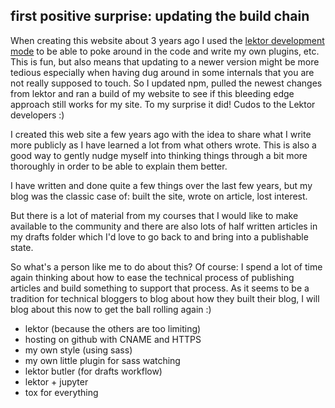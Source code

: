 ## first positive surprise: updating the build chain

When creating this website about 3 years ago I used the [lektor development mode](https://github.com/lektor/lektor#want-to-develop-on-lektor) to be able to poke around in the code and write my own plugins, etc. This is fun, but also means that updating to a newer version might be more tedious especially when having dug around in some internals that you are not really supposed to touch. So I updated npm, pulled the newest changes from lektor and ran a build of my website to see if this bleeding edge approach still works for my site. To my surprise it did! Cudos to the Lektor developers :)

I created this web site a few years ago with the idea to share what I write more publicly as I have learned a lot from what others wrote. This is also a good way to gently nudge myself into thinking things through a bit more thoroughly in order to be able to explain them better. 

I have written and done quite a few things over the last few years, but my blog was the classic case of: built the site, wrote on article, lost interest. 

But there is a lot of material from my courses that I would like to make available to the community and there are also lots of half written articles in my drafts folder which I'd love to go back to and bring into a publishable state.

So what's a person like me to do about this? Of course: I spend a lot of time again thinking about how to ease the technical process of publishing articles and build something to support that process. As it seems to be a tradition for technical bloggers to blog about how they built their blog, I will blog about this now to get the ball rolling again :)

* lektor (because the others are too limiting)
* hosting on github with CNAME and HTTPS
* my own style (using sass)
* my own little plugin for sass watching
* lektor butler (for drafts workflow)
* lektor + jupyter
* tox for everything
